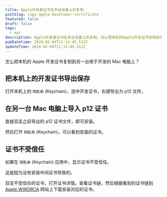 ```yaml
---
title: Apple开发者证书在多台设备上的复制
postSlug: copy-apple-developer-certificate
featured: false
draft: false
tags:
  - mac
description: Apple开发者证书在多台设备上的复制。怎么把本机的Apple开发证书复制到另一台用于开发的Mac电脑上。
pubDatetime: 2024-02-04T11:11:45.512Z
updateTime: 2024-02-04T11:11:45.512Z
---
```


怎么把本机的 Apple 开发证书复制到另一台用于开发的 Mac 电脑上？

## 把本机上的开发证书导出保存

打开本机上的 `钥匙串` (Keychain)，选中开发证书，右键导出为 p12 文件。

## 在另一台 Mac 电脑上导入 p12 证书

直接双击之前导出的 p12 证书文件，即可安装。

然后打开 `钥匙串` (Keychain)，可以看到安装的证书。

## 证书不受信任

如果在 `钥匙串` (Keychain) 应用中，显示证书不受信任。

这是因为没有安装中间证书导致的。

双击不受信任的证书，打开证书详情。查看证书链，然后根据看到的证书链到 [Apple WWDRCA](https://www.apple.com/certificateauthority/) 网站上下载安装对应的证书。
